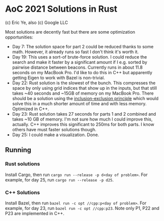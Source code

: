 # AoC 2021 Solutions in Rust
(c) Eric Ye, also (c) Google LLC

Most solutions are decently fast but there are some optimization opportunities:
- Day 7: The solution space for part 2 could be reduced thanks to some math. 
  However, it already runs so fast I don't think it's worth it.
- Day 19: This uses a sort-of brute-force solution. I could reduce the search
  and make it faster by a significant amount if I e.g. sorted by pairwise
  distance between beacons. Currently runs in about 11.8 seconds on my MacBook
  Pro. I'd like to do this in C++ but apparently getting Eigen to work with
  Bazel is non-trivial.
- Day 22: Rust solution is the slowest of the bunch. This compresses the space by only using grid indices that show up in the inputs, but that still takes ~40 seconds and ~15GB of memory on my MacBook Pro. There should be a solution using the [inclusion-exclusion principle](https://en.wikipedia.org/wiki/Inclusion–exclusion_principle) which would solve this in a much shorter amount of time and with less memory. Optimized in C++.
- Day 23: Rust solution takes 27 seconds for parts 1 and 2 combined and takes
  ~10 GB of memory. I'm not sure how much I could improve this, actually. C++ improves this significant to 250ms for both parts.
  I know others have must faster solutions though.
- Day 25: I could make a visualization. Done.

## Running

### Rust solutions
Install Cargo, then run `cargo run --release -p d<day of problem>`. For example, for day 25, run `cargo run --release -p d25`.

### C++ Solutions
Install Bazel, then run `bazel run -c opt //cpp:p<day of problem>`. For example, for day 23, run `bazel run -c opt //cpp:p23`. Note only P1, P22 and P23 are implemented in C++.
